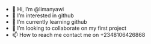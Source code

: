 - 👋 Hi, I’m @limanyawi
- 👀 I’m interested in github 
- 🌱 I’m currently learning github
- 💞️ I’m looking to collaborate on my first project 
- 📫 How to reach me contact me on +2348106426868

<!---
limanyawi/limanyawi is a ✨ special ✨ repository because its `README.md` (this file) appears on your GitHub profile.
You can click the Preview link to take a look at your changes.
--->
